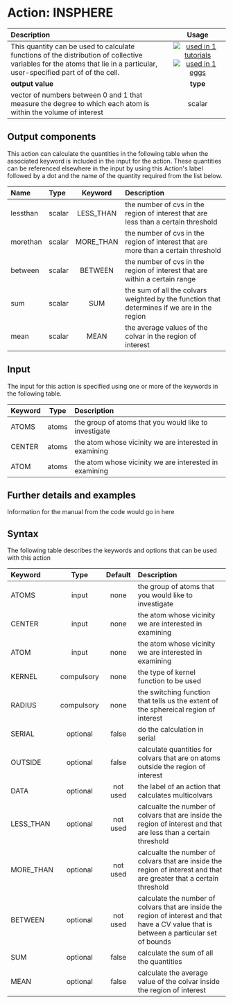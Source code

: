 # Action: INSPHERE

| Description    | Usage |
|:--------|:--------:|
| This quantity can be used to calculate functions of the distribution of collective variables for the atoms that lie in a particular, user-specified part of of the cell. | [![used in 1 tutorials](https://img.shields.io/badge/tutorials-1-green.svg)](https://www.plumed-tutorials.org/browse.html?search=INSPHERE)[![used in 1 eggs](https://img.shields.io/badge/nest-1-green.svg)](https://www.plumed-nest.org/browse.html?search=INSPHERE)|
 | **output value** | **type** |
| vector of numbers between 0 and 1 that measure the degree to which each atom is within the volume of interest | scalar |

## Output components

This action can calculate the quantities in the following table when the associated keyword is included in the input for the action. These quantities can be referenced elsewhere in the input by using this Action's label followed by a dot and the name of the quantity required from the list below.

| Name | Type | Keyword | Description |
|:-------|:-----|:----:|:-------|
| lessthan | scalar | LESS_THAN | the number of cvs in the region of interest that are less than a certain threshold | 
| morethan | scalar | MORE_THAN | the number of cvs in the region of interest that are more than a certain threshold | 
| between | scalar | BETWEEN | the number of cvs in the region of interest that are within a certain range | 
| sum | scalar | SUM | the sum of all the colvars weighted by the function that determines if we are in the region | 
| mean | scalar | MEAN | the average values of the colvar in the region of interest | 


## Input

The input for this action is specified using one or more of the keywords in the following table.

| Keyword |  Type | Description |
|:--------|:------:|:-----------|
| ATOMS | atoms | the group of atoms that you would like to investigate |
| CENTER | atoms | the atom whose vicinity we are interested in examining |
| ATOM | atoms | the atom whose vicinity we are interested in examining |


## Further details and examples 
Information for the manual from the code would go in here 
## Syntax 
The following table describes the keywords and options that can be used with this action 

| Keyword | Type | Default | Description |
|:-------|:----:|:-------:|:-----------|
| ATOMS | input | none | the group of atoms that you would like to investigate |
| CENTER | input | none | the atom whose vicinity we are interested in examining |
| ATOM | input | none | the atom whose vicinity we are interested in examining |
| KERNEL | compulsory | none |  the type of kernel function to be used |
| RADIUS | compulsory | none | the switching function that tells us the extent of the sphereical region of interest |
| SERIAL | optional | false |  do the calculation in serial |
| OUTSIDE | optional | false |  calculate quantities for colvars that are on atoms outside the region of interest |
| DATA | optional | not used | the label of an action that calculates multicolvars |
| LESS_THAN | optional | not used | calcualte the number of colvars that are inside the region of interest and that are less than a certain threshold |
| MORE_THAN | optional | not used | calcualte the number of colvars that are inside the region of interest and that are greater that a certain threshold |
| BETWEEN | optional | not used | calculate the number of colvars that are inside the region of interest and that have a CV value that is between a particular set of bounds |
| SUM | optional | false |  calculate the sum of all the quantities |
| MEAN | optional | false |  calculate the average value of the colvar inside the region of interest |
